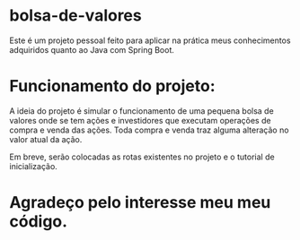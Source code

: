 # bolsa-de-valores

Este é um projeto pessoal feito para aplicar na prática meus conhecimentos adquiridos quanto ao Java com Spring Boot. 

# Funcionamento do projeto:

A ideia do projeto é simular o funcionamento de uma pequena bolsa de valores onde se tem ações e investidores que executam operações de compra e venda das ações. 
Toda compra e venda traz alguma alteração no valor atual da ação. 


Em breve, serão colocadas as rotas existentes no projeto e o tutorial de inicialização. 


# Agradeço pelo interesse meu meu código.
